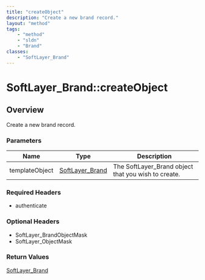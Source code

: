 ```yaml
---
title: "createObject"
description: "Create a new brand record."
layout: "method"
tags:
    - "method"
    - "sldn"
    - "Brand"
classes:
    - "SoftLayer_Brand"
---
```

# SoftLayer_Brand::createObject
## Overview 
Create a new brand record. 

### Parameters 
|Name | Type | Description |
| --- | --- | --- |
|templateObject| <a href='/reference/datatypes/SoftLayer_Brand'>SoftLayer_Brand </a>| The SoftLayer_Brand object that you wish to create.|


### Required Headers
* authenticate

### Optional Headers
* SoftLayer_BrandObjectMask
* SoftLayer_ObjectMask

### Return Values
<a href='/reference/datatypes/SoftLayer_Brand'>SoftLayer_Brand </a>
